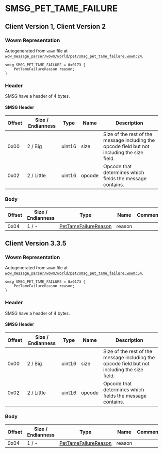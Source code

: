 # SMSG_PET_TAME_FAILURE

## Client Version 1, Client Version 2

### Wowm Representation

Autogenerated from `wowm` file at [`wow_message_parser/wowm/world/pet/smsg_pet_tame_failure.wowm:24`](https://github.com/gtker/wow_messages/tree/main/wow_message_parser/wowm/world/pet/smsg_pet_tame_failure.wowm#L24).
```rust,ignore
smsg SMSG_PET_TAME_FAILURE = 0x0173 {
    PetTameFailureReason reason;
}
```
### Header

SMSG have a header of 4 bytes.

#### SMSG Header

| Offset | Size / Endianness | Type   | Name   | Description |
| ------ | ----------------- | ------ | ------ | ----------- |
| 0x00   | 2 / Big           | uint16 | size   | Size of the rest of the message including the opcode field but not including the size field.|
| 0x02   | 2 / Little        | uint16 | opcode | Opcode that determines which fields the message contains.|

### Body

| Offset | Size / Endianness | Type | Name | Comment |
| ------ | ----------------- | ---- | ---- | ------- |
| 0x04 | 1 / - | [PetTameFailureReason](pettamefailurereason.md) | reason |  |

## Client Version 3.3.5

### Wowm Representation

Autogenerated from `wowm` file at [`wow_message_parser/wowm/world/pet/smsg_pet_tame_failure.wowm:54`](https://github.com/gtker/wow_messages/tree/main/wow_message_parser/wowm/world/pet/smsg_pet_tame_failure.wowm#L54).
```rust,ignore
smsg SMSG_PET_TAME_FAILURE = 0x0173 {
    PetTameFailureReason reason;
}
```
### Header

SMSG have a header of 4 bytes.

#### SMSG Header

| Offset | Size / Endianness | Type   | Name   | Description |
| ------ | ----------------- | ------ | ------ | ----------- |
| 0x00   | 2 / Big           | uint16 | size   | Size of the rest of the message including the opcode field but not including the size field.|
| 0x02   | 2 / Little        | uint16 | opcode | Opcode that determines which fields the message contains.|

### Body

| Offset | Size / Endianness | Type | Name | Comment |
| ------ | ----------------- | ---- | ---- | ------- |
| 0x04 | 1 / - | [PetTameFailureReason](pettamefailurereason.md) | reason |  |

